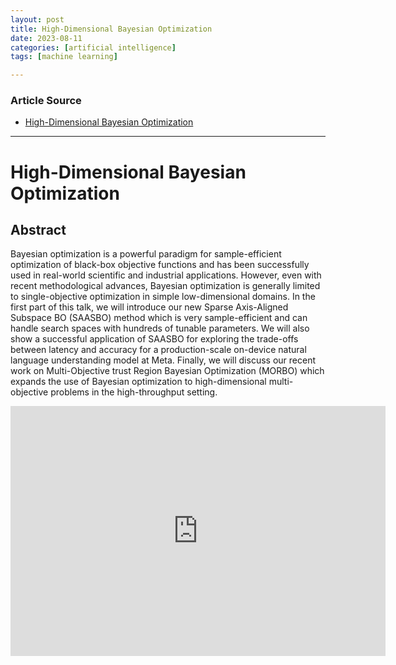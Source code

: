 ```yaml
---
layout: post
title: High-Dimensional Bayesian Optimization
date: 2023-08-11
categories: [artificial intelligence]
tags: [machine learning]

---
```


### Article Source

* [High-Dimensional Bayesian Optimization](https://www.youtube.com/watch?v=jjaOWe29krU)

---

# High-Dimensional Bayesian Optimization


## Abstract

Bayesian optimization is a powerful paradigm for sample-efficient optimization of black-box objective functions and has been successfully used in real-world scientific and industrial applications. However, even with recent methodological advances, Bayesian optimization is generally limited to single-objective optimization in simple low-dimensional domains. In the first part of this talk, we will introduce our new Sparse Axis-Aligned Subspace BO (SAASBO) method which is very sample-efficient and can handle search spaces with hundreds of tunable parameters. We will also show a successful application of SAASBO for exploring the trade-offs between latency and accuracy for a production-scale on-device natural language understanding model at Meta. Finally, we will discuss our recent work on Multi-Objective trust Region Bayesian Optimization (MORBO) which expands the use of Bayesian optimization to high-dimensional multi-objective problems in the high-throughput setting.

<iframe width="600" height="400" src="https://www.youtube.com/embed/jjaOWe29krU" title="YouTube video player" frameborder="0" allow="accelerometer; autoplay; clipboard-write; encrypted-media; gyroscope; picture-in-picture; web-share" allowfullscreen></iframe>